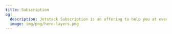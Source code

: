 ```yaml
---
title: Subscription
og:
  description: Jetstack Subscription is an offering to help you at every stage of your Kubernetes journey
  image: img/png/hero-layers.png
---
```

